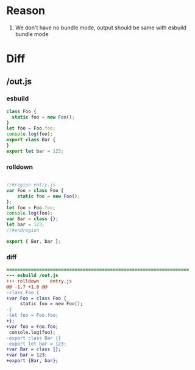 # Reason
1. We don't have no bundle mode, output should be same with esbuild bundle mode
# Diff
## /out.js
### esbuild
```js
class Foo {
  static foo = new Foo();
}
let foo = Foo.foo;
console.log(foo);
export class Bar {
}
export let bar = 123;
```
### rolldown
```js

//#region entry.js
var Foo = class Foo {
	static foo = new Foo();
};
let foo = Foo.foo;
console.log(foo);
var Bar = class {};
let bar = 123;
//#endregion

export { Bar, bar };
```
### diff
```diff
===================================================================
--- esbuild	/out.js
+++ rolldown	entry.js
@@ -1,7 +1,8 @@
-class Foo {
+var Foo = class Foo {
     static foo = new Foo();
-}
-let foo = Foo.foo;
+};
+var foo = Foo.foo;
 console.log(foo);
-export class Bar {}
-export let bar = 123;
+var Bar = class {};
+var bar = 123;
+export {Bar, bar};

```